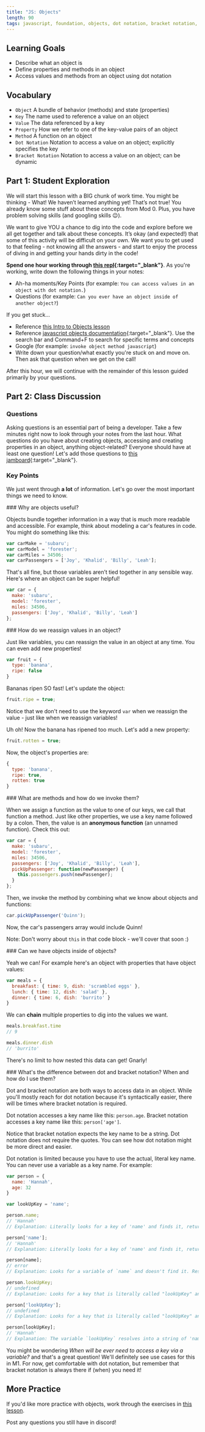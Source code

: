 ```yaml
---
title: "JS: Objects"
length: 90
tags: javascript, foundation, objects, dot notation, bracket notation, method
---
```


## Learning Goals

* Describe what an object is
* Define properties and methods in an object
* Access values and methods from an object using dot notation

## Vocabulary

- `Object` A bundle of behavior (methods) and state (properties)
- `Key` The name used to reference a value on an object
- `Value` The data referenced by a key
- `Property` How we refer to one of the key-value pairs of an object
- `Method` A function on an object
- `Dot Notation` Notation to access a value on an object; explicitly specifies the key
- `Bracket Notation` Notation to access a value on an object; can be dynamic

## Part 1: Student Exploration

We will start this lesson with a BIG chunk of work time. You might be thinking - What! We haven’t learned anything yet! That’s not true! You already know some stuff about these concepts from Mod 0. Plus, you have problem solving skills (and googling skills 😉).

We want to give YOU a chance to dig into the code and explore before we all get together and talk about these concepts. It’s okay (and expected!) that some of this activity will be difficult on your own. We want you to get used to that feeling - not knowing all the answers - and start to enjoy the process of diving in and getting your hands dirty in the code!



**Spend one hour working through [this repl](https://replit.com/@danpariente/objects#index.js){:target="_blank"}**. As you're working, write down the following things in your notes:
* Ah-ha moments/Key Points (for example: `You can access values in an object with dot notation.`)
* Questions (for example: `Can you ever have an object inside of another object?`)

If you get stuck...
* Reference [this Intro to Objects lesson](https://academy.solidkraft.com/lessons/module-1/intro-to-objects.html)
* Reference [javascript objects documentation](https://developer.mozilla.org/en-US/docs/Learn/JavaScript/Objects/Basics){:target="_blank"}.  Use the search bar and Command+F to search for specific terms and concepts
* Google (for example: `invoke object method javascript`)
* Write down your question/what exactly you're stuck on and move on. Then ask that question when we get on the call!

After this hour, we will continue with the remainder of this lesson guided primarily by your questions.

## Part 2: Class Discussion

### Questions

Asking questions is an essential part of being a developer. Take a few minutes right now to look through your notes from the last hour. What questions do you have about creating objects, accessing and creating properties in an object, anything object-related? Everyone should have at least one question! Let's add those questions to [this jamboard](https://jamboard.google.com/d/1cWsEn6r6_HwjimL2n4C8VBHvu7CqCrA4QP1kRzpb47Y/viewer?f=0){:target="_blank"}.

### Key Points

We just went through **a lot** of information. Let's go over the most important things we need to know.  

<section class="answer">
### Why are objects useful?

Objects bundle together information in a way that is much more readable and accessible. For example, think about modeling a car's features in code. You might do something like this:
```js
var carMake = 'subaru';
var carModel = 'forester';
var carMiles = 34506;
var carPassengers = ['Joy', 'Khalid', 'Billy', 'Leah'];
```
That's all fine, but those variables aren’t tied together in any sensible way. Here's where an object can be super helpful!
```js
var car = {
  make: 'subaru',
  model: 'forester',
  miles: 34506,
  passengers: ['Joy', 'Khalid', 'Billy', 'Leah']
};
```
</section>

<section class="answer">
### How do we reassign values in an object?

Just like variables, you can reassign the value in an object at any time. You can even add new properties!
```js
var fruit = {
  type: 'banana',
  ripe: false
}
```
Bananas ripen SO fast! Let's update the object:
```js
fruit.ripe = true;
```
Notice that we don't need to use the keyword `var` when we reassign the value - just like when we reassign variables!  

Uh oh! Now the banana has ripened too much. Let's add a new property:
```js
fruit.rotten = true;
```
Now, the object's properties are:
```js
{
  type: 'banana',
  ripe: true,
  rotten: true
}
```
</section>

<section class="answer">
### What are methods and how do we invoke them?

When we assign a function as the value to one of our keys, we call that function a method. Just like other properties, we use a key name followed by a colon. Then, the value is an **anonymous function** (an unnamed function). Check this out:

```js
var car = {
  make: 'subaru',
  model: 'forester',
  miles: 34506,
  passengers: ['Joy', 'Khalid', 'Billy', 'Leah'],
  pickUpPassenger: function(newPassenger) {
    this.passengers.push(newPassenger);
  }
};
```
Then, we invoke the method by combining what we know about objects and functions:
```js
car.pickUpPassenger('Quinn');
```
Now, the car's passengers array would include Quinn!

Note: Don't worry about `this` in that code block - we'll cover that soon :)
</section>

<section class="answer">
### Can we have objects inside of objects?

Yeah we can! For example here's an object with properties that have object values:
```js
var meals = {
  breakfast: { time: 9, dish: 'scrambled eggs' },
  lunch: { time: 12, dish: 'salad' },
  dinner: { time: 6, dish: 'burrito' }
}
```
We can **chain** multiple properties to dig into the values we want.
```js
meals.breakfast.time
// 9

meals.dinner.dish
// 'burrito'
```
There's no limit to how nested this data can get! Gnarly!
</section>

<section class="answer">
### What's the difference between dot and bracket notation? When and how do I use them?

Dot and bracket notation are both ways to access data in an object. While you'll mostly reach for dot notation because it's syntactically easier, there will be times where bracket notation is required.

Dot notation accesses a key name like this: `person.age`.
Bracket notation accesses a key name like this: `person['age']`.

Notice that bracket notation expects the key name to be a string. Dot notation does not require the quotes. You can see how dot notation might be more direct and easier.

Dot notation is limited because you have to use the actual, literal key name. You can never use a variable as a key name. For example:
```js
var person = {
  name: 'Hannah',
  age: 32
}

var lookUpKey = 'name';

person.name;
// 'Hannah'
// Explanation: Literally looks for a key of 'name' and finds it, returns the value of 'Hannah'

person['name'];
// 'Hannah'
// Explanation: Literally looks for a key of 'name' and finds it, returns the value of 'Hannah'

person[name];
// error
// Explanation: Looks for a variable of `name` and doesn't find it. Resolves to person[undefined] and returns error

person.lookUpKey;
// undefined
// Explanation: Looks for a key that is literally called "lookUpKey" and can't find it. It returns `undefined`.

person['lookUpKey'];
// undefined
// Explanation: Looks for a key that is literally called "lookUpKey" and can't find it. It returns `undefined`.

person[lookUpKey];
// 'Hannah'
// Explanation: The variable `lookUpKey` resolves into a string of 'name', resulting in `person['name']` which is 'Hannah'.
```

You might be wondering *When will be ever need to access a key via a variable?* and that's a great question! We'll definitely see use cases for this in M1. For now, get comfortable with dot notation, but remember that bracket notation is always there if (when) you need it!
</section>

## More Practice

If you'd like more practice with objects, work through the exercises in [this lesson](https://academy.solidkraft.com/lessons/module-1/objects-review.html).

Post any questions you still have in discord!
